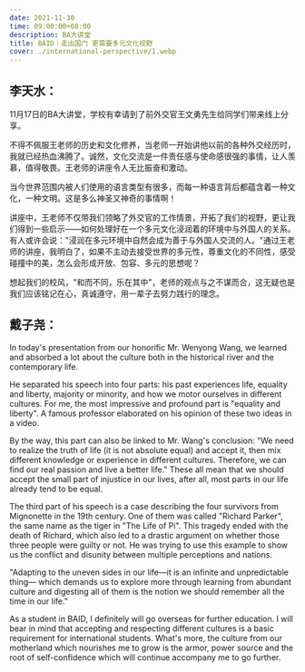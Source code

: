 ```yaml
---
date: 2021-11-30
time: 09:00:00+08:00
description: BA大讲堂
title: BAID｜走出国门 更需要多元文化视野
cover: ./international-perspective/1.webp
---
```


## **李天水：**

11月17日的BA大讲堂，学校有幸请到了前外交官王文勇先生给同学们带来线上分享。

不得不佩服王老师的历史和文化修养，当老师一开始讲他以前的各种外交经历时，我就已经热血沸腾了。诚然，文化交流是一件责任感与使命感很强的事情，让人羡慕，值得敬畏。王老师的讲座令人无比振奋和激动。

当今世界范围内被人们使用的语言类型有很多，而每一种语言背后都蕴含着一种文化，一种文明。这是多么神圣又神奇的事情啊！

讲座中，王老师不仅带我们领略了外交官的工作情景，开拓了我们的视野，更让我们得到一些启示——如何处理好在一个多元文化浸润着的环境中与外国人的关系。有人或许会说："浸润在多元环境中自然会成为善于与外国人交流的人。"通过王老师的讲座，我明白了，如果不主动去接受世界的多元性，尊重文化的不同性，感受碰撞中的美，怎么会形成开放、包容、多元的思想呢？

想起我们的校风，"和而不同，乐在其中"，老师的观点与之不谋而合，这无疑也是我们应该铭记在心，真诚遵守，用一辈子去努力践行的理念。

## **戴子尧：**

In today's presentation from our honorific Mr. Wenyong Wang, we learned and absorbed a lot about the culture both in the historical river and the contemporary life.

He separated his speech into four parts: his past experiences life, equality and liberty, majority or minority, and how we motor ourselves in different cultures. For me, the most impressive and profound part is "equality and liberty".
 A famous professor elaborated on his opinion of these two ideas in a video.

By the way, this part can also be linked to Mr. Wang's conclusion: "We need to realize the truth of life (it is not absolute equal) and accept it, then mix different knowledge or experience in different cultures. Therefore, we can find our real passion and live a better life." These all mean that we should accept the small part of injustice in our lives, after all, most parts in our life already tend to be equal.

The third part of his speech is a case describing the four survivors from Mignonette in the 19th century. One of them was called "Richard Parker", the same name as the tiger in "The Life of Pi". This tragedy ended with the death of Richard, which also led to a drastic argument on whether those three people were guilty or not. He was trying to use this example to show us the conflict and disunity between multiple perceptions and nations.

"Adapting to the uneven sides in our life—it is an infinite and unpredictable thing— which demands us to explore more through learning from abundant culture and digesting all of them is the notion we should remember all the time in our life."

As a student in BAID, I definitely will go overseas for further education. I will bear in mind that accepting and respecting different cultures is a basic requirement for international students. What's more, the culture from our motherland which nourishes me to grow is the armor, power source and the root of self-confidence which will continue accompany me to go further.